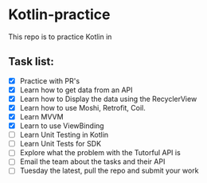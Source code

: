 # Kotlin-practice
This repo is to practice Kotlin in

## Task list:
 - [X] Practice with PR's
 - [X] Learn how to get data from an API
 - [X] Learn how to Display the data using the RecyclerView
 - [X] Learn how to use Moshi, Retrofit, Coil.
 - [X] Learn MVVM
 - [X] Learn to use ViewBinding
 - [ ] Learn Unit Testing in Kotlin
 - [ ] Learn Unit Tests for SDK
 - [ ] Explore what the problem with the Tutorful API is
 - [ ] Email the team about the tasks and their API
 - [ ] Tuesday the latest, pull the repo and submit your work
